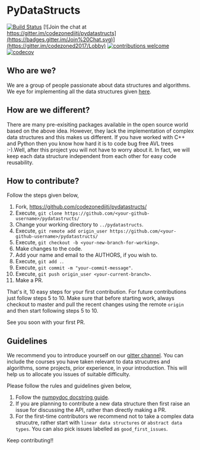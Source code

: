 PyDataStructs
=============

[![Build Status](https://travis-ci.org/codezonediitj/pydatastructs.png?branch=master)](https://travis-ci.org/codezonediitj/pydatastructs) [![Join the chat at https://gitter.im/codezonediitj/pydatastructs](https://badges.gitter.im/Join%20Chat.svg)](https://gitter.im/codezoned2017/Lobby) [![contributions welcome](https://img.shields.io/badge/contributions-welcome-brightgreen.svg?style=flat)](https://github.com/codezonediitj/pydatastructs/pulls) [![codecov](https://codecov.io/gh/codezonediitj/pydatastructs/branch/master/graph/badge.svg)](https://codecov.io/gh/codezonediitj/pydatastructs)

Who are we?
-----------

We are a group of people passionate about data structures and algorithms. We eye for implementing all the data structures given [here](https://en.wikipedia.org/wiki/List_of_data_structures).

How are we different?
---------------------

There are many pre-exisiting packages available in the open source world based on the above idea. However, they lack the implementation of complex data structures and this makes us different. If you have worked with C++ and Python then you know how hard it is to code bug free AVL trees :-).Well, after this project you will not have to worry about it. In fact, we will keep each data structure independent from each other for easy code reusability.

How to contribute?
------------------

Follow the steps given below,

1. Fork, https://github.com/codezonediitj/pydatastructs/
2. Execute, `git clone https://github.com/<your-github-username>/pydatastructs/`
3. Change your working directory to `../pydatastructs`.
4. Execute, `git remote add origin_user https://github.com/<your-github-username>/pydatastructs/`
5. Execute, `git checkout -b <your-new-branch-for-working>`.
6. Make changes to the code.
7. Add your name and email to the AUTHORS, if you wish to.
8. Execute, `git add .`.
9. Execute, `git commit -m "your-commit-message"`.
10. Execute, `git push origin_user <your-current-branch>`.
11. Make a PR.

That's it, 10 easy steps for your first contribution. For future contributions just follow steps 5 to 10. Make sure that before starting work, always checkout to master and pull the recent changes using the remote `origin` and then start following steps 5 to 10.

See you soon with your first PR.

Guidelines
----------

We recommend you to introduce yourself on our [gitter channel](https://gitter.im/codezoned2017/Lobby). You can include the courses you have taken relevant to data strucutres and algorithms, some projects, prior experience, in your introduction. This will help us to allocate you issues of suitable difficulty.

Please follow the rules and guidelines given below,

1. Follow the [numpydoc docstring guide](https://numpydoc.readthedocs.io/en/latest/format.html).
2. If you are planning to contribute a new data structure then first raise an issue for discussing the API, rather than directly making a PR.
3. For the first-time contributors we recommend not to take a complex data strucutre, rather start with `linear data structures` or `abstract data types`. You can also pick issues labelled as `good_first_issues`.

Keep contributing!!
